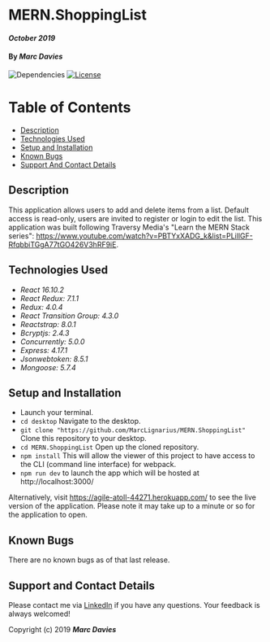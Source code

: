 # MERN.ShoppingList

#### _October 2019_

#### By _**Marc Davies**_

![Dependencies](https://img.shields.io/badge/dependencies-up%20to%20date-brightgreen.svg)
[![License](https://img.shields.io/badge/license-MIT-blue.svg)](https://opensource.org/licenses/MIT)

# Table of Contents

<!--ts-->
   * [Description](#description)
   * [Technologies Used](#technologies-used)
   * [Setup and Installation](#setup-and-installation)
   * [Known Bugs](#known-bugs)
   * [Support And Contact Details](#support-and-contact-details)
<!--te-->

## Description

This application allows users to add and delete items from a list. Default access is read-only, users are invited to register or login to edit the list. This application was built following Traversy Media's "Learn the MERN Stack series": https://www.youtube.com/watch?v=PBTYxXADG_k&list=PLillGF-RfqbbiTGgA77tGO426V3hRF9iE.

## Technologies Used

  * _React 16.10.2_
  * _React Redux: 7.1.1_
  * _Redux: 4.0.4_
  * _React Transition Group: 4.3.0_
  * _Reactstrap: 8.0.1_
  * _Bcryptjs: 2.4.3_
  * _Concurrently: 5.0.0_
  * _Express: 4.17.1_
  * _Jsonwebtoken: 8.5.1_
  * _Mongoose: 5.7.4_

## Setup and Installation

* Launch your terminal.
* `cd desktop` Navigate to the desktop.
* `git clone "https://github.com/MarcLignarius/MERN.ShoppingList"` Clone this repository to your desktop.
* `cd MERN.ShoppingList` Open up the cloned repository.
* `npm install` This will allow the viewer of this project to have access to the CLI (command line interface) for webpack.
* `npm run dev` to launch the app which will be hosted at  http://localhost:3000/

Alternatively, visit https://agile-atoll-44271.herokuapp.com/ to see the live version of the application. Please note it may take up to a minute or so for the application to open.

## Known Bugs
There are no known bugs as of that last release.

## Support and Contact Details
Please contact me via <a href="https://www.linkedin.com/in/marcdaviesriot/">LinkedIn</a> if you have any questions. Your feedback is always welcomed!

Copyright (c) 2019 **_Marc Davies_**
